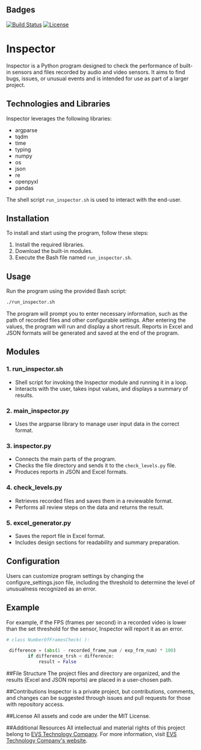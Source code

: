## Badges
[![Build Status](https://img.shields.io/travis/user/repo/master.svg)](https://travis-ci.org/user/repo)
[![License](https://img.shields.io/badge/License-MIT-blue.svg)](https://opensource.org/licenses/MIT)

# Inspector

Inspector is a Python program designed to check the performance of built-in sensors and files recorded by audio and video sensors. It aims to find bugs, issues, or unusual events and is intended for use as part of a larger project.

## Technologies and Libraries

Inspector leverages the following libraries:
- argparse
- tqdm
- time
- typing
- numpy
- os
- json
- re
- openpyxl
- pandas

The shell script `run_inspector.sh` is used to interact with the end-user.

## Installation

To install and start using the program, follow these steps:
1. Install the required libraries.
2. Download the built-in modules.
3. Execute the Bash file named `run_inspector.sh`.

## Usage

Run the program using the provided Bash script:

```bash
./run_inspector.sh
```

The program will prompt you to enter necessary information, such as the path of recorded files and other configurable settings. After entering the values, the program will run and display a short result. Reports in Excel and JSON formats will be generated and saved at the end of the program.

## Modules

### 1. run_inspector.sh

- Shell script for invoking the Inspector module and running it in a loop.
- Interacts with the user, takes input values, and displays a summary of results.

### 2. main_inspector.py

- Uses the argparse library to manage user input data in the correct format.

### 3. inspector.py

- Connects the main parts of the program.
- Checks the file directory and sends it to the `check_levels.py` file.
- Produces reports in JSON and Excel formats.

### 4. check_levels.py

- Retrieves recorded files and saves them in a reviewable format.
- Performs all review steps on the data and returns the result.

### 5. excel_generator.py

- Saves the report file in Excel format.
- Includes design sections for readability and summary preparation.

## Configuration
Users can customize program settings by changing the configure_settings.json file, including the threshold to determine the level of unusualness recognized as an error.

## Example
For example, if the FPS (frames per second) in a recorded video is lower than the set threshold for the sensor, Inspector will report it as an error.

```python
# class NumberOfFramesCheck( ):

 difference = (abs(1 - recorded_frame_num / exp_frm_num) * 100)
        if difference_trsh < difference:
            result = False
```

##File Structure
The project files and directory are organized, and the results (Excel and JSON reports) are placed in a user-chosen path.

##Contributions
Inspector is a private project, but contributions, comments, and changes can be suggested through issues and pull requests for those with repository access.

##License
All assets and code are under the MIT License.

##Additional Resources
All intellectual and material rights of this project belong to [EVS Technology Company](https://www.embeddedvisionsystems.it/). For more information, visit [EVS Technology Company's website](https://www.embeddedvisionsystems.it/).



